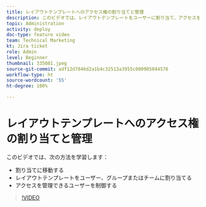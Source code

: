 ```yaml
---
title: レイアウトテンプレートへのアクセス権の割り当てと管理
description: このビデオでは、レイアウトテンプレートをユーザーに割り当て、アクセスを管理できるユーザーを制御する方法について説明します。
topic: Administration
activity: deploy
doc-type: feature video
team: Technical Marketing
kt: Jira ticket
role: Admin
level: Beginner
thumbnail: 335081.jpeg
source-git-commit: adf12d7846d2a1b4c32513a3955c080905044576
workflow-type: ht
source-wordcount: '55'
ht-degree: 100%

---
```


# レイアウトテンプレートへのアクセス権の割り当てと管理

このビデオでは、次の方法を学習します：

* 割り当てに移動する
* レイアウトテンプレートをユーザー、グループまたはチームに割り当てる
* アクセスを管理できるユーザーを制御する

>[!VIDEO](https://video.tv.adobe.com/v/MPC#/?quality=12)
